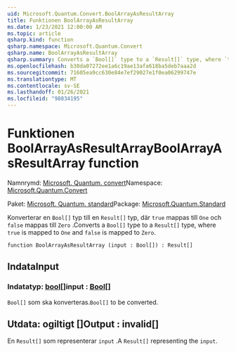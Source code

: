 ```yaml
---
uid: Microsoft.Quantum.Convert.BoolArrayAsResultArray
title: Funktionen BoolArrayAsResultArray
ms.date: 1/23/2021 12:00:00 AM
ms.topic: article
qsharp.kind: function
qsharp.namespace: Microsoft.Quantum.Convert
qsharp.name: BoolArrayAsResultArray
qsharp.summary: Converts a `Bool[]` type to a `Result[]` type, where `true` is mapped to `One` and `false` is mapped to `Zero`.
ms.openlocfilehash: b30da07272ee1a6c19ae13afa618ba5deb7aaa2d
ms.sourcegitcommit: 71605ea9cc630e84e7ef29027e1f0ea06299747e
ms.translationtype: MT
ms.contentlocale: sv-SE
ms.lasthandoff: 01/26/2021
ms.locfileid: "98834195"
---
```

# <a name="boolarrayasresultarray-function"></a><span data-ttu-id="ae211-102">Funktionen BoolArrayAsResultArray</span><span class="sxs-lookup"><span data-stu-id="ae211-102">BoolArrayAsResultArray function</span></span>

<span data-ttu-id="ae211-103">Namnrymd: [Microsoft. Quantum. convert](xref:Microsoft.Quantum.Convert)</span><span class="sxs-lookup"><span data-stu-id="ae211-103">Namespace: [Microsoft.Quantum.Convert](xref:Microsoft.Quantum.Convert)</span></span>

<span data-ttu-id="ae211-104">Paket: [Microsoft. Quantum. standard](https://nuget.org/packages/Microsoft.Quantum.Standard)</span><span class="sxs-lookup"><span data-stu-id="ae211-104">Package: [Microsoft.Quantum.Standard](https://nuget.org/packages/Microsoft.Quantum.Standard)</span></span>


<span data-ttu-id="ae211-105">Konverterar en `Bool[]` typ till en `Result[]` typ, där `true` mappas till `One` och `false` mappas till `Zero` .</span><span class="sxs-lookup"><span data-stu-id="ae211-105">Converts a `Bool[]` type to a `Result[]` type, where `true` is mapped to `One` and `false` is mapped to `Zero`.</span></span>

```qsharp
function BoolArrayAsResultArray (input : Bool[]) : Result[]
```


## <a name="input"></a><span data-ttu-id="ae211-106">Indata</span><span class="sxs-lookup"><span data-stu-id="ae211-106">Input</span></span>

### <a name="input--bool"></a><span data-ttu-id="ae211-107">Indatatyp: [bool](xref:microsoft.quantum.lang-ref.bool)[]</span><span class="sxs-lookup"><span data-stu-id="ae211-107">input : [Bool](xref:microsoft.quantum.lang-ref.bool)[]</span></span>

<span data-ttu-id="ae211-108">`Bool[]` som ska konverteras.</span><span class="sxs-lookup"><span data-stu-id="ae211-108">`Bool[]` to be converted.</span></span>



## <a name="output--__invalidresult__"></a><span data-ttu-id="ae211-109">Utdata: __ogiltigt <Result>__[]</span><span class="sxs-lookup"><span data-stu-id="ae211-109">Output : __invalid<Result>__[]</span></span>

<span data-ttu-id="ae211-110">En `Result[]` som representerar `input` .</span><span class="sxs-lookup"><span data-stu-id="ae211-110">A `Result[]` representing the `input`.</span></span>